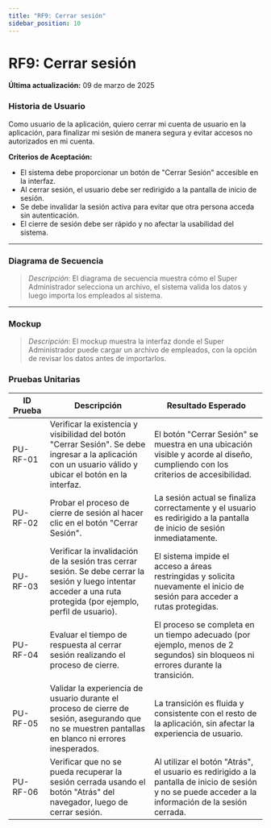 ```yaml
---
title: "RF9: Cerrar sesión"  
sidebar_position: 10
---
```


# RF9: Cerrar sesión

**Última actualización:** 09 de marzo de 2025

### Historia de Usuario
Como usuario de la aplicación, quiero cerrar mi cuenta de usuario en la aplicación, para finalizar mi sesión de manera segura y evitar accesos no autorizados en mi cuenta.

  **Criterios de Aceptación:**
  - El sistema debe proporcionar un botón de "Cerrar Sesión" accesible en la interfaz.
  - Al cerrar sesión, el usuario debe ser redirigido a la pantalla de inicio de sesión.
  - Se debe invalidar la sesión activa para evitar que otra persona acceda sin autenticación.
  - El cierre de sesión debe ser rápido y no afectar la usabilidad del sistema.

---

### Diagrama de Secuencia

> *Descripción*: El diagrama de secuencia muestra cómo el Super Administrador selecciona un archivo, el sistema valida los datos y luego importa los empleados al sistema.

---

### Mockup

> *Descripción*: El mockup muestra la interfaz donde el Super Administrador puede cargar un archivo de empleados, con la opción de revisar los datos antes de importarlos.

### Pruebas Unitarias 
| ID Prueba  | Descripción | Resultado Esperado |
|------------|-------------|--------------------|
| PU-RF-01  | Verificar la existencia y visibilidad del botón "Cerrar Sesión". Se debe ingresar a la aplicación con un usuario válido y ubicar el botón en la interfaz. | El botón "Cerrar Sesión" se muestra en una ubicación visible y acorde al diseño, cumpliendo con los criterios de accesibilidad. |
| PU-RF-02  | Probar el proceso de cierre de sesión al hacer clic en el botón "Cerrar Sesión". | La sesión actual se finaliza correctamente y el usuario es redirigido a la pantalla de inicio de sesión inmediatamente. |
| PU-RF-03  | Verificar la invalidación de la sesión tras cerrar sesión. Se debe cerrar la sesión y luego intentar acceder a una ruta protegida (por ejemplo, perfil de usuario). | El sistema impide el acceso a áreas restringidas y solicita nuevamente el inicio de sesión para acceder a rutas protegidas. |
| PU-RF-04  | Evaluar el tiempo de respuesta al cerrar sesión realizando el proceso de cierre. | El proceso se completa en un tiempo adecuado (por ejemplo, menos de 2 segundos) sin bloqueos ni errores durante la transición. |
| PU-RF-05  | Validar la experiencia de usuario durante el proceso de cierre de sesión, asegurando que no se muestren pantallas en blanco ni errores inesperados. | La transición es fluida y consistente con el resto de la aplicación, sin afectar la experiencia de usuario. |
| PU-RF-06  | Verificar que no se pueda recuperar la sesión cerrada usando el botón "Atrás" del navegador, luego de cerrar sesión. | Al utilizar el botón "Atrás", el usuario es redirigido a la pantalla de inicio de sesión y no se puede acceder a la información de la sesión cerrada. |
